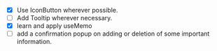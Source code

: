 - [x] Use IconButton wherever possible.
- [ ] Add Tooltip wherever necessary.
- [x] learn and apply useMemo
- [ ] add a confirmation popup on adding or deletion of some important information.
